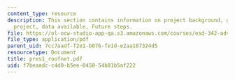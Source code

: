 ```yaml
---
content_type: resource
description: This section contains information on project background, goal of this
  project, data available, Future steps.
file: https://ol-ocw-studio-app-qa.s3.amazonaws.com/courses/esd-342-advanced-system-architecture-spring-2006/f7beaadcc4d0b5ee045854b01b5af222_pres1_roofnet.pdf
file_type: application/pdf
parent_uid: 7cc7aadf-f2e1-b076-fe1d-e2aa187324d5
resourcetype: Document
title: pres1_roofnet.pdf
uid: f7beaadc-c4d0-b5ee-0458-54b01b5af222
---
```

